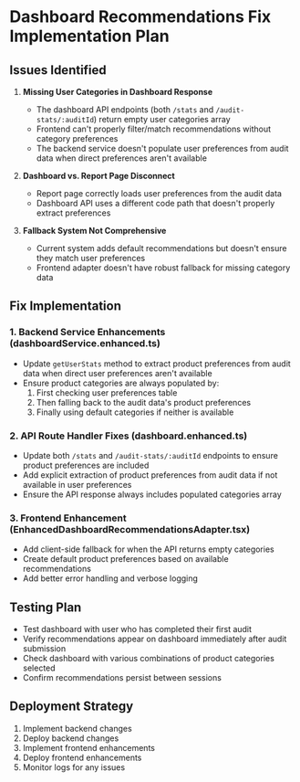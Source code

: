 # Dashboard Recommendations Fix Implementation Plan

## Issues Identified

1. **Missing User Categories in Dashboard Response**
   - The dashboard API endpoints (both `/stats` and `/audit-stats/:auditId`) return empty user categories array
   - Frontend can't properly filter/match recommendations without category preferences
   - The backend service doesn't populate user preferences from audit data when direct preferences aren't available

2. **Dashboard vs. Report Page Disconnect**
   - Report page correctly loads user preferences from the audit data
   - Dashboard API uses a different code path that doesn't properly extract preferences

3. **Fallback System Not Comprehensive**
   - Current system adds default recommendations but doesn't ensure they match user preferences
   - Frontend adapter doesn't have robust fallback for missing category data

## Fix Implementation

### 1. Backend Service Enhancements (dashboardService.enhanced.ts)

- Update `getUserStats` method to extract product preferences from audit data when direct user preferences aren't available
- Ensure product categories are always populated by:
  1. First checking user preferences table
  2. Then falling back to the audit data's product preferences
  3. Finally using default categories if neither is available

### 2. API Route Handler Fixes (dashboard.enhanced.ts)

- Update both `/stats` and `/audit-stats/:auditId` endpoints to ensure product preferences are included
- Add explicit extraction of product preferences from audit data if not available in user preferences
- Ensure the API response always includes populated categories array

### 3. Frontend Enhancement (EnhancedDashboardRecommendationsAdapter.tsx)

- Add client-side fallback for when the API returns empty categories
- Create default product preferences based on available recommendations
- Add better error handling and verbose logging

## Testing Plan

- Test dashboard with user who has completed their first audit
- Verify recommendations appear on dashboard immediately after audit submission
- Check dashboard with various combinations of product categories selected
- Confirm recommendations persist between sessions

## Deployment Strategy

1. Implement backend changes
2. Deploy backend changes
3. Implement frontend enhancements
4. Deploy frontend enhancements
5. Monitor logs for any issues
